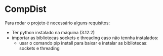 # CompDist
Para rodar o projeto é necessário alguns requisitos:
- Ter python instalado na máquina (3.12.2)
- importar as bibliotecas sockets e threading
    caso não tennha instalados:
    - usar o comando pip install para baixar e instalar as bibliotecas: sockets e threading
